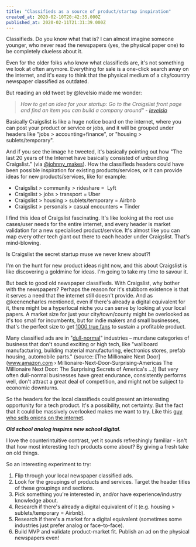 ```yaml
---
title: "Classifieds as a source of product/startup inspiration"
created_at: 2020-02-10T20:42:35.000Z
published_at: 2020-02-11T21:31:39.000Z
---
```

Classifieds. Do you know what that is? I can almost imagine someone younger, who never read the newspapers (yes, the physical paper one) to be completely clueless about it. 

  

Even for the older folks who know what classifieds are, it's not something we look at often anymore. Everything for sale is a one-click search away on the internet, and it's easy to think that the physical medium of a city/country newspaper classified as outdated.

  

But reading an old tweet by @levelsio made me wonder:

  

> _How to get an idea for your startup: Go to the Craigslist front page and find an item you can build a company around" -_ [_levelsio_](https://twitter.com/levelsio/status/1062816036695638016?s=21)

  

Basically Craigslist is like a huge notice board on the internet, where you can post your product or service or jobs, and it will be grouped under headers like "jobs > accounting+finance", or "housing > sublets/temporary".

  

And if you see the image he tweeted, it's basically pointing out how "The last 20 years of the Internet have basically consisted of unbundling Craigslist." (via [@johnny\_makes](https://twitter.com/johnny_makes/status/1062817874132250625?s=20)). How the classifieds headers could have been possible inspiration for existing products/services, or it can provide ideas for new products/services, like for example:

  

*   Craigslist > community > rideshare =  Lyft
*   Craigslist > jobs > transport = Uber
*   Craigslist > housing > sublets/temporary = Airbnb
*   Craigslist > personals > casual encounters = Tinder

  

I find this idea of Craigslist fascinating. It's like looking at the root use cases/user needs for the entire internet, and every header is market validation for a new specialised product/service. It's almost like you can map every other tech giant out there to each header under Craigslist. That's mind-blowing. 

  

Is Craigslist the secret startup muse we never knew about?!

  

I'm on the hunt for new product ideas right now, and this about Craigslist is like discovering a goldmine for ideas. I'm going to take my time to savour it. 

  

But back to good old newspaper classifieds. With Craigslist, why bother with the newspapers? Perhaps the reason for it's stubborn existence is that it serves a need that the internet still doesn't provide. And as @keenencharles mentioned, even if there's already a digital equivalent for it, there might be a hyperlocal niche you can serve by looking at your local papers. A market size for just your city/town/county might be overlooked as it's too small for incumbents, but for indie makers and small businesses, that's the perfect size to get [1000 true fans](https://kk.org/thetechnium/1000-true-fans/) to sustain a profitable product. 

  

Many classified ads are in "[dull-normal](https://books.google.com.sg/books?id=DzytDwAAQBAJ&pg=PT296&lpg=PT296&dq=dull-normal+industries&source=bl&ots=aBRc8tkwUK&sig=ACfU3U3apfIX2OdEtETeDhxDg-b4gBZnwg&hl=en&sa=X&ved=2ahUKEwi4k_fOyMnnAhX0zDgGHdZCCNcQ6AEwA3oECAgQAQ#v=onepage&q=dull-normal%20industries&f=false)" industries – mundane categories of business that don't sound exciting or high tech, like "wallboard manufacturing, building material manufacturing, electronics stores, prefab housing, automobile parts." (source: [The Millionaire Next Door](www.amazon.com › Millionaire-Next-Door-Surprising-Americas The Millionaire Next Door: The Surprising Secrets of America's ...)) But very often dull-normal businesses have great endurance, consistently performs well, don't attract a great deal of competition, and might not be subject to economic downturns. 

  

So the headers for the local classifieds could present an interesting opportunity for a tech product. It's a possibility, not certainty. But the fact that it could be massively overlooked makes me want to try. Like this [guy who sells onions on the internet](https://www.deepsouthventures.com/i-sell-onions-on-the-internet/).

  

_**Old school analog inspires new school digital.**_ 

  

I love the counterintuitive contrast, yet it sounds refreshingly familiar - isn't that how most interesting tech products come about? By giving a fresh take on old things.

  

So an interesting experiment to try:

1.  Flip through your local newspaper classified ads. 
2.  Look for the groupings of products and services. Target the header titles of these groupings and sections. 
3.  Pick something you're interested in, and/or have experience/industry knowledge about.
4.  Research if there's already a digital equivalent of it (e.g. housing > sublets/temporary = Airbnb).
5.  Research if there's a market for a digital equivalent (sometimes some industries just prefer analog or face-to-face).
6.  Build MVP and validate product-market fit. Publish an ad on the physical newspapers even!
